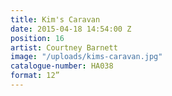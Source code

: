 ```yaml
---
title: Kim's Caravan
date: 2015-04-18 14:54:00 Z
position: 16
artist: Courtney Barnett
image: "/uploads/kims-caravan.jpg"
catalogue-number: HA038
format: 12”
---
```



